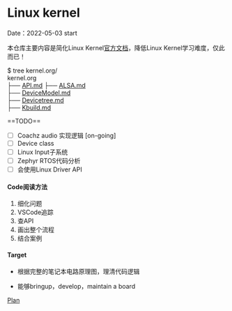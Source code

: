 # Linux kernel
Date：2022-05-03 start

本仓库主要内容是简化Linux Kernel[官方文档](https://www.kernel.org/doc/html/latest/)，降低Linux Kernel学习难度，仅此而已！

$ tree kernel.org/  
kernel.org  
├── [API.md](API.md) 
├── [ALSA.md](ALSA.md)   
├── [DeviceModel.md ](DeviceModel.md)  
├── [Devicetree.md](Devicetree.md)  
├── [Kbuild.md](Kbuild.md)   

==TODO==  

- [ ] Coachz audio 实现逻辑 [on-going]
- [ ] Device class
- [ ] Linux Input子系统
- [ ] Zephyr RTOS代码分析
- [ ] 会使用Linux Driver API

#### Code阅读方法
1. 细化问题
1. VSCode追踪
2. 查API
3. 画出整个流程
3. 结合案例

#### Target
- 根据完整的笔记本电路原理图，理清代码逻辑

- 能够bringup，develop，maintain a board

[Plan](ChromebookTextbook.html)